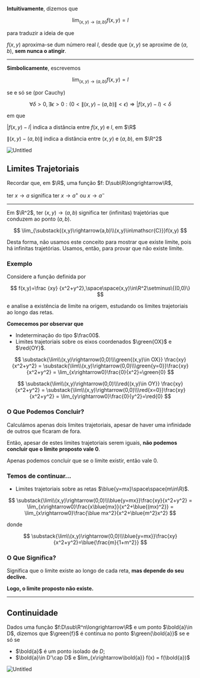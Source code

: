 
**Intuitivamente**, dizemos que

$$
\lim_{(x,y)\rightarrow(a,b)} f(x,y) = l
$$

para traduzir a ideia de que

$f(x,y)$ aproxima-se dum número real $l$, desde que $(x,y)$ se aproxime de $(a,b)$, **sem nunca o atingir**.

---

**Simbolicamente**, escrevemos

$$
\lim_{(x,y)\rightarrow(a,b)} f(x,y) = l
$$

se e só se (por Cauchy)

$$
\forall\delta>0,\exists\epsilon>0:(0<\|(x,y)-(a,b)\|<\epsilon)\Longrightarrow|f(x,y)-l)<\delta
$$

em que

$|f(x,y)-l|$ indica a distância entre $f(x,y)$ e $l$, em $\R$

$\|(x,y)-(a,b)\|$ indica a distância entre $(x,y)$ e $(a,b)$, em $\R^2$

![Untitled](Aula%203%2013549739642240f4b229528435d7c08c/Untitled.png)

## Limites Trajetoriais

Recordar que, em $\R$, uma função $f: D\sub\R\longrightarrow\R$,

ter $x\rightarrow a$ significa ter $x\rightarrow a^+$ ou $x\rightarrow a^-$

---

Em $\R^2$, ter $(x,y)\rightarrow(a,b)$ significa ter (infinitas) trajetórias que conduzem ao ponto $(a,b)$.

$$
\lim_{\substack{(x,y)\rightarrow(a,b)\\(x,y)\in\mathscr{C}}}f(x,y)
$$

Desta forma, não usamos este conceito para mostrar que existe limite, pois há infinitas trajetórias. Usamos, então, para provar que não existe limite.

### Exemplo

Considere a função definida por

$$
f(x,y)=\frac {xy} {x^2+y^2},\space\space(x,y)\in\R^2\setminus\{(0,0)\}
$$

e analise a existência de limite na origem, estudando os limites trajetoriais ao longo das retas.

**Comecemos por observar que**

- Indeterminação do tipo $\frac00$.
- Limites trajetoriais sobre os eixos coordenados $\green{OX}$ e $\red{OY}$.

$$
\substack{\lim\\(x,y)\rightarrow(0,0)\\\green{(x,y)\in OX}} \frac{xy}{x^2+y^2} = \substack{\lim\\(x,y)\rightarrow(0,0)\\\green{y=0}}\frac{xy}{x^2+y^2} = \lim_{x\rightarrow0}\frac{0}{x^2}=\green{0}
$$

$$
\substack{\lim\\(x,y)\rightarrow(0,0)\\\red{(x,y)\in OY}} \frac{xy}{x^2+y^2} = \substack{\lim\\(x,y)\rightarrow(0,0)\\\red{x=0}}\frac{xy}{x^2+y^2} = \lim_{y\rightarrow0}\frac{0}{y^2}=\red{0}
$$

### O Que Podemos Concluir?

Calculámos apenas dois limites trajetoriais, apesar de haver uma infinidade de outros que ficaram de fora.

Então, apesar de estes limites trajetoriais serem iguais, **não podemos concluir que o limite proposto vale 0**.

Apenas podemos concluir que se o limite existir, então vale 0.

### Temos de continuar…

- Limites trajetoriais sobre as retas $\blue{y=mx}\space\space(m\in\R)$.

$$
\substack{\lim\\(x,y)\rightarrow(0,0)\\\blue{y=mx}}\frac{xy}{x^2+y^2} = \lim_{x\rightarrow0}\frac{x\blue{mx}}{x^2+\blue{(mx)^2}} = \lim_{x\rightarrow0}\frac{\blue mx^2}{x^2+\blue{m^2}x^2}
$$

donde

$$
\substack{\lim\\(x,y)\rightarrow(0,0)\\\blue{y=mx}}\frac{xy}{x^2+y^2}=\blue{\frac{m}{1+m^2}}
$$

### O Que Significa?

Significa que o limite existe ao longo de cada reta, **mas depende do seu declive.**

**Logo, o limite proposto não existe.**

---

## Continuidade

Dados uma função $f:D\sub\R^n\longrightarrow\R$ e um ponto $\bold{a}\in D$, dizemos que $\green{f}$ é contínua no ponto $\green{\bold{a}}$ se e só se

- $\bold{a}$ é um ponto isolado de $D$;
- $\bold{a}\in D'\cap D$ e $lim_{x\rightarrow\bold{a}} f(x) = f(\bold{a})$

![Untitled](Aula%203%2013549739642240f4b229528435d7c08c/Untitled%201.png)

